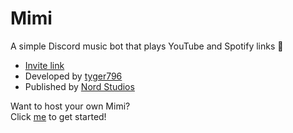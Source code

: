 # Mimi
A simple Discord music bot that plays YouTube and Spotify links 🎵

- [Invite link](https://mimi.nordstudios.org)
- Developed by [tyger796](https://www.tyger796.com)
- Published by [Nord Studios](https://www.nordstudios.org)


Want to host your own Mimi?<br>
Click [me](https://github.com/Nord-Studios/Mimi/wiki) to get started!
